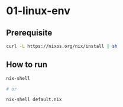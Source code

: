 # 01-linux-env

## Prerequisite

```bash
curl -L https://nixos.org/nix/install | sh
```

## How to run

```bash
nix-shell

# or

nix-shell default.nix
```
